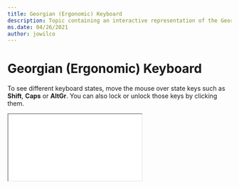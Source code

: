 ```yaml
--- 
title: Georgian (Ergonomic) Keyboard 
description: Topic containing an interactive representation of the Georgian (Ergonomic) Keyboard 
ms.date: 04/26/2021 
author: jowilco 
--- 
```

 
# Georgian (Ergonomic) Keyboard 
 
To see different keyboard states, move the mouse over state keys such as **Shift**, **Caps** or **AltGr**. You can also lock or unlock those keys by clicking them. 
 
<iframe src="kbdgeoer.html"></iframe> 
